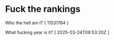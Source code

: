 # Fuck the rankings

Who the hell am I?
{ 11531784 }

What fucking year is it?
[ 2025-03-24T09:53:20Z ]
